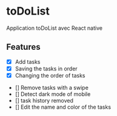 # toDoList

Application toDoList avec React native

## Features

- [x] Add tasks
- [x] Saving the tasks in order
- [x] Changing the order of tasks
- [] Remove tasks with a swipe
- [] Detect dark mode of mobile
- [] task history removed
- [] Edit the name and color of the tasks
